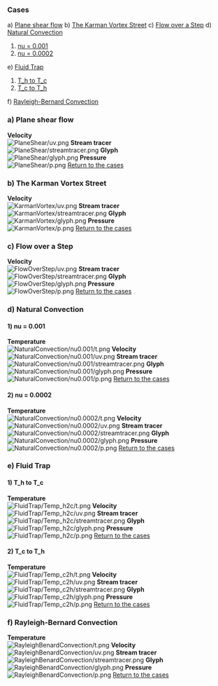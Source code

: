 ### Cases
a) [Plane shear flow](#a-plane-shear-flow)
b) [The Karman Vortex Street](#b-the-karman-vortex-street)
c) [Flow over a Step](#c-flow-over-a-step)
d) [Natural Convection](#d-natural-convection)
1. [nu = 0.001](#1-nu-0001)
2. [nu = 0.0002](#2-nu-00002)

e) [Fluid Trap](#e-fluid-trap) 
1. [T_h to T_c](#1-t_h-to-t_c)
2. [T_c to T_h](#2-t_c-to-t_h)

f) [Rayleigh-Bernard Convection](#f-rayleigh-bernard-convection)

### a) Plane shear flow 
**Velocity**<br>
![PlaneShear/uv.png](./PlaneShear/uv.png)
**Stream tracer**<br>
![PlaneShear/streamtracer.png](./PlaneShear/streamtracer.png)
**Glyph**<br>
![PlaneShear/glyph.png](./PlaneShear/glyph.png)
**Pressure**<br>
![PlaneShear/p.png](./PlaneShear/p.png)
[Return to the cases](#cases)

### b) The Karman Vortex Street
**Velocity**<br>
![KarmanVortex/uv.png](./KarmanVortex/uv.png)
**Stream tracer**<br>
![KarmanVortex/streamtracer.png](./KarmanVortex/streamtracer.png)
**Glyph**<br>
![KarmanVortex/glyph.png](./KarmanVortex/glyph.png)
**Pressure**<br>
![KarmanVortex/p.png](./KarmanVortex/p.png)
[Return to the cases](#cases)

### c) Flow over a Step
**Velocity**<br>
![FlowOverStep/uv.png](./FlowOverStep/uv.png)
**Stream tracer**<br>
![FlowOverStep/streamtracer.png](./FlowOverStep/streamtracer.png)
**Glyph**<br>
![FlowOverStep/glyph.png](./FlowOverStep/glyph.png)
**Pressure**<br>
![FlowOverStep/p.png](./FlowOverStep/p.png)
[Return to the cases](#cases)

### d) Natural Convection
#### 1) nu = 0.001
**Temperature**<br>
![NaturalConvection/nu0.001/t.png](./NaturalConvection/nu0.001/t.png)
**Velocity**<br>
![NaturalConvection/nu0.001/uv.png](./NaturalConvection/nu0.001/uv.png)
**Stream tracer**<br>
![NaturalConvection/nu0.001/streamtracer.png](./NaturalConvection/nu0.001/streamtracer.png)
**Glyph**<br>
![NaturalConvection/nu0.001/glyph.png](./NaturalConvection/nu0.001/glyph.png)
**Pressure**<br>
![NaturalConvection/nu0.001/p.png](./NaturalConvection/nu0.001/p.png)
[Return to the cases](#cases)

#### 2) nu = 0.0002
**Temperature**<br>
![NaturalConvection/nu0.0002/t.png](./NaturalConvection/nu0.0002/t.png)
**Velocity**<br>
![NaturalConvection/nu0.0002/uv.png](./NaturalConvection/nu0.0002/uv.png)
**Stream tracer**<br>
![NaturalConvection/nu0.0002/streamtracer.png](./NaturalConvection/nu0.0002/streamtracer.png)
**Glyph**<br>
![<br>NaturalConvection/nu0.0002/glyph.png](./NaturalConvection/nu0.0002/glyph.png)
**Pressure**<br>
![NaturalConvection/nu0.0002/p.png](./NaturalConvection/nu0.0002/p.png)
[Return to the cases](#cases)

### e) Fluid Trap 
#### 1) T_h to T_c
**Temperature**<br>
![FluidTrap/Temp_h2c/t.png](./FluidTrap/Temp_h2c/t.png)
**Velocity**<br>
![FluidTrap/Temp_h2c/uv.png](./FluidTrap/Temp_h2c/uv.png)
**Stream tracer**<br>
![FluidTrap/Temp_h2c/streamtracer.png](./FluidTrap/Temp_h2c/streamtracer.png)
**Glyph**<br>
![FluidTrap/Temp_h2c/glyph.png](./FluidTrap/Temp_h2c/glyph.png)
**Pressure**<br>
![FluidTrap/Temp_h2c/p.png](./FluidTrap/Temp_h2c/p.png)
[Return to the cases](#cases)

#### 2) T_c to T_h
**Temperature**<br>
![FluidTrap/Temp_c2h/t.png](./FluidTrap/Temp_c2h/t.png)
**Velocity**<br>
![FluidTrap/Temp_c2h/uv.png](./FluidTrap/Temp_c2h/uv.png)
**Stream tracer**<br>
![FluidTrap/Temp_c2h/streamtracer.png](./FluidTrap/Temp_c2h/streamtracer.png)
**Glyph**<br>
![FluidTrap/Temp_c2h/glyph.png](./FluidTrap/Temp_c2h/glyph.png)
**Pressure**<br>
![FluidTrap/Temp_c2h/p.png](./FluidTrap/Temp_c2h/p.png)
[Return to the cases](#cases)

### f) Rayleigh-Bernard Convection
**Temperature**<br>
![RayleighBenardConvection/t.png](./RayleighBenardConvection/t.png)
**Velocity**<br>
![RayleighBenardConvection/uv.png](./RayleighBenardConvection/uv.png)
**Stream tracer**<br>
![RayleighBenardConvection/streamtracer.png](./RayleighBenardConvection/streamtracer.png)
**Glyph**<br>
![RayleighBenardConvection/glyph.png](./RayleighBenardConvection/glyph.png)
**Pressure**<br>
![RayleighBenardConvection/p.png](./RayleighBenardConvection/p.png)
[Return to the cases](#cases)